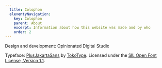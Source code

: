```yaml
---
  title: Colophon
  eleventyNavigation:
    key: Colophon
    parent: About
    excerpt: Information about how this website was made and by who
    order: 2
---
```


Design and development: Opinionated Digital Studio

Typeface: [PlusJakartaSans](https://github.com/tokotype/PlusJakartaSans) by [TokoType](https://www.tokotype.com/). 
Licensed under the [SIL Open Font License, Version 1.1](http://scripts.sil.org/OFL).

